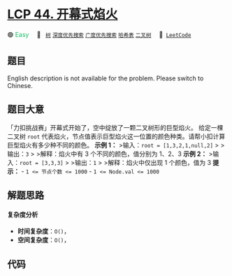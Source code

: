 # [LCP 44. 开幕式焰火](https://leetcode.cn/problems/sZ59z6)

🟢 <font color=#15bd66>Easy</font>&emsp; 🔖&ensp; [`树`](/outline/tag/tree.md) [`深度优先搜索`](/outline/tag/depth-first-search.md) [`广度优先搜索`](/outline/tag/breadth-first-search.md) [`哈希表`](/outline/tag/hash-table.md) [`二叉树`](/outline/tag/binary-tree.md)&emsp; 🔗&ensp;[`LeetCode`](https://leetcode.cn/problems/sZ59z6)

## 题目

English description is not available for the problem. Please switch to
Chinese.


## 题目大意

「力扣挑战赛」开幕式开始了，空中绽放了一颗二叉树形的巨型焰火。 给定一棵二叉树 `root`
代表焰火，节点值表示巨型焰火这一位置的颜色种类。请帮小扣计算巨型焰火有多少种不同的颜色。 **示例 1：** >输入：`root =
[1,3,2,1,null,2]` > >输出：`3` > >解释：焰火中有 3 个不同的颜色，值分别为 1、2、3 **示例 2：** >输入：`root
= [3,3,3]` > >输出：`1` > >解释：焰火中仅出现 1 个颜色，值为 3 **提示：** \- `1 <= 节点个数 <= 1000` \-
`1 <= Node.val <= 1000`


## 解题思路

#### 复杂度分析

- **时间复杂度**：`O()`，
- **空间复杂度**：`O()`，

## 代码

```javascript

```